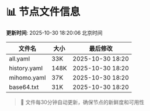 # 📊 节点文件信息

**更新时间**: 2025-10-30 18:20:06 北京时间

| 文件名 | 大小 | 最后修改 |
|--------|------|----------|
| all.yaml | 33K | 2025-10-30 18:20 |
| history.yaml | 148K | 2025-10-30 18:20 |
| mihomo.yaml | 37K | 2025-10-30 18:20 |
| base64.txt | 31K | 2025-10-30 18:20 |

> 🔄 文件每30分钟自动更新，确保节点的新鲜度和可用性
